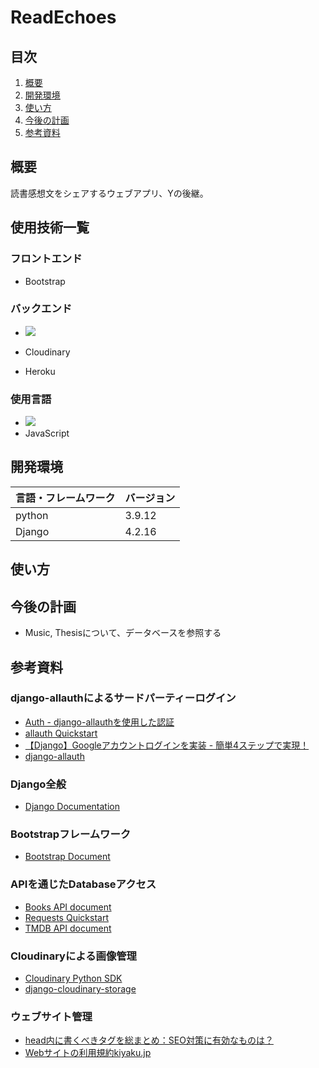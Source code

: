 # ReadEchoes
## 目次
1. [概要](#概要)
2. [開発環境](#開発環境)
3. [使い方](#使い方)
4. [今後の計画](#今後の計画)
5. [参考資料](#参考資料)
## 概要
読書感想文をシェアするウェブアプリ、Yの後継。
## 使用技術一覧
### フロントエンド
- Bootstrap
### バックエンド
- <img src="https://qiita-user-contents.imgix.net/https%3A%2F%2Fimg.shields.io%2Fbadge%2F-Django-092E20.svg%3Flogo%3Ddjango%26style%3Dfor-the-badge?ixlib=rb-4.0.0&auto=format&gif-q=60&q=75&s=8e893eb1e18849898af16fa81c0b9642">

- Cloudinary
- Heroku

### 使用言語
- <img src="https://qiita-user-contents.imgix.net/https%3A%2F%2Fimg.shields.io%2Fbadge%2F-Python-F2C63C.svg%3Flogo%3Dpython%26style%3Dfor-the-badge?ixlib=rb-4.0.0&auto=format&gif-q=60&q=75&s=c17144ccc12f9c19e9dbba2eec5c7980">
- JavaScript


## 開発環境
| 言語・フレームワーク | バージョン |
| ------------------  | ---------- |
| python | 3.9.12|
| Django | 4.2.16|
## 使い方
## 今後の計画
- Music, Thesisについて、データベースを参照する
## 参考資料
### django-allauthによるサードパーティーログイン
- [Auth - django-allauthを使用した認証](https://zenn.dev/mom/books/4c7430e6a7b321/viewer/76c6b9)
- [allauth Quickstart](https://docs.allauth.org/en/dev/installation/quickstart.html)
- [【Django】Googleアカウントログインを実装 - 簡単4ステップで実現！](https://qiita.com/ryo-keima/items/29da18b0eb00ddc6e61a)
- [django-allauth](https://github.com/pennersr/django-allauth/tree/main)
### Django全般
- [Django Documentation](https://docs.djangoproject.com/en/5.1/)
### Bootstrapフレームワーク
- [Bootstrap Document](https://getbootstrap.jp/docs/5.3/getting-started/introduction/)
### APIを通じたDatabaseアクセス
- [Books API document](https://developers.google.com/books/docs/v1/using)
- [Requests Quickstart](https://requests.readthedocs.io/en/latest/user/quickstart/)
- [TMDB API document](https://developer.themoviedb.org/reference/intro/getting-started)
### Cloudinaryによる画像管理
- [Cloudinary Python SDK](https://pypi.org/project/cloudinary/)
- [django-cloudinary-storage](https://github.com/klis87/django-cloudinary-storage/tree/master)
### ウェブサイト管理
- [head内に書くべきタグを総まとめ：SEO対策に有効なものは？](https://saruwakakun.com/html-css/basic/head)
- [Webサイトの利用規約kiyaku.jp](https://kiyaku.jp/index.html)